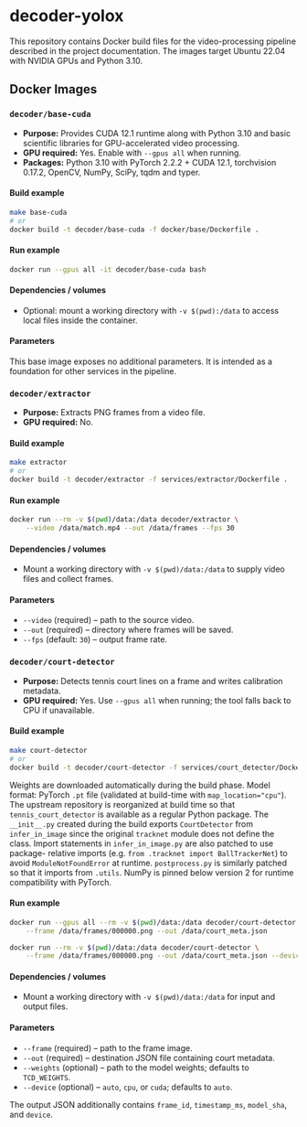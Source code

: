 # decoder-yolox

This repository contains Docker build files for the video-processing pipeline described in the project documentation. The images target Ubuntu 22.04 with NVIDIA GPUs and Python 3.10.

## Docker Images

### `decoder/base-cuda`
- **Purpose:** Provides CUDA 12.1 runtime along with Python 3.10 and basic scientific libraries for GPU-accelerated video processing.
- **GPU required:** Yes. Enable with `--gpus all` when running.
- **Packages:** Python 3.10 with PyTorch 2.2.2 + CUDA 12.1, torchvision 0.17.2, OpenCV, NumPy, SciPy, tqdm and typer.

#### Build example
```bash
make base-cuda
# or
docker build -t decoder/base-cuda -f docker/base/Dockerfile .
```

#### Run example
```bash
docker run --gpus all -it decoder/base-cuda bash
```

#### Dependencies / volumes
- Optional: mount a working directory with `-v $(pwd):/data` to access local files inside the container.

#### Parameters
This base image exposes no additional parameters. It is intended as a foundation for other services in the pipeline.

### `decoder/extractor`
- **Purpose:** Extracts PNG frames from a video file.
- **GPU required:** No.

#### Build example
```bash
make extractor
# or
docker build -t decoder/extractor -f services/extractor/Dockerfile .
```

#### Run example
```bash
docker run --rm -v $(pwd)/data:/data decoder/extractor \
    --video /data/match.mp4 --out /data/frames --fps 30
```

#### Dependencies / volumes
- Mount a working directory with `-v $(pwd)/data:/data` to supply video
  files and collect frames.

#### Parameters
- `--video` (required) – path to the source video.
- `--out` (required) – directory where frames will be saved.
- `--fps` (default: `30`) – output frame rate.

### `decoder/court-detector`
- **Purpose:** Detects tennis court lines on a frame and writes calibration metadata.
- **GPU required:** Yes. Use `--gpus all` when running; the tool falls back to CPU if unavailable.

#### Build example
```bash
make court-detector
# or
docker build -t decoder/court-detector -f services/court_detector/Dockerfile .
```

Weights are downloaded automatically during the build phase.
Model format: PyTorch `.pt` file (validated at build-time with `map_location="cpu"`).
The upstream repository is reorganized at build time so that
`tennis_court_detector` is available as a regular Python package. The
`__init__.py` created during the build exports `CourtDetector` from
`infer_in_image` since the original `tracknet` module does not define
the class.
Import statements in `infer_in_image.py` are also patched to use package-
relative imports (e.g. `from .tracknet import BallTrackerNet`) to avoid
`ModuleNotFoundError` at runtime.
`postprocess.py` is similarly patched so that it imports from `.utils`.
NumPy is pinned below version 2 for runtime compatibility with PyTorch.

#### Run example
```bash
docker run --gpus all --rm -v $(pwd)/data:/data decoder/court-detector \
    --frame /data/frames/000000.png --out /data/court_meta.json
```
```bash
docker run --rm -v $(pwd)/data:/data decoder/court-detector \
    --frame /data/frames/000000.png --out /data/court_meta.json --device cpu
```

#### Dependencies / volumes
- Mount a working directory with `-v $(pwd)/data:/data` for input and output files.

#### Parameters
- `--frame` (required) – path to the frame image.
- `--out` (required) – destination JSON file containing court metadata.
- `--weights` (optional) – path to the model weights; defaults to `TCD_WEIGHTS`.
- `--device` (optional) – `auto`, `cpu`, or `cuda`; defaults to `auto`.

The output JSON additionally contains `frame_id`, `timestamp_ms`, `model_sha`, and `device`.
